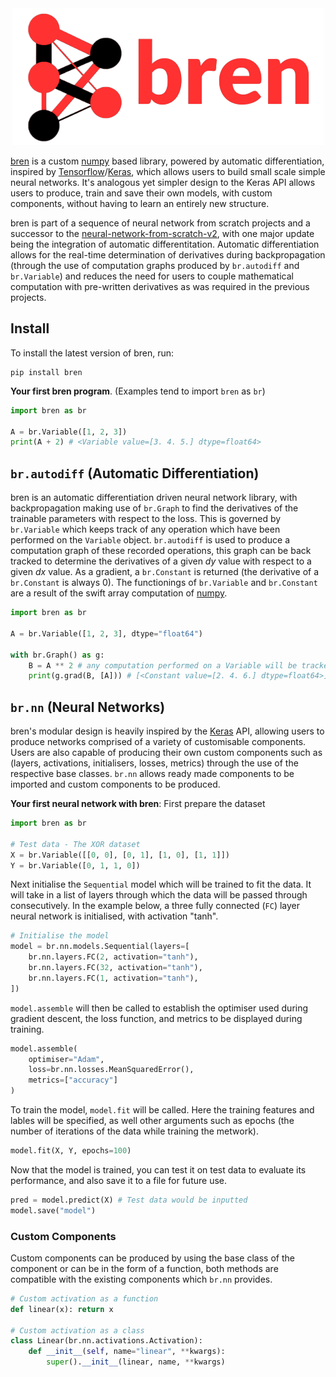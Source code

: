   <div id="header" align="center">
    <img id="logo" src="https://github.com/OmPanchal/Bren/blob/main/bren/B.png" ></img>   
  </div>

[bren](https://pypi.org/project/bren/) is a custom [numpy](https://numpy.org) based library, powered by automatic differentiation, inspired by [Tensorflow](https://www.tensorflow.org)/[Keras](https://keras.io), which allows users to build small scale simple neural networks. It's analogous yet simpler design to the Keras API allows users to produce, train and save their own models, with custom components, without having to learn an entirely new structure. 

bren is part of a sequence of neural network from scratch projects and a successor to the [neural-network-from-scratch-v2](https://github.com/OmPanchal/nn-from-scratch-2), with one major update being the integration of automatic differentitation. Automatic differentiation allows for the real-time determination of derivatives during backpropagation (through the use of computation graphs produced by `br.autodiff` and `br.Variable`) and reduces the need for users to couple mathematical computation with pre-written derivatives as was required in the previous projects.

## Install
To install the latest version of bren, run: 
```
pip install bren
```

**Your first bren program**. (Examples tend to import `bren` as `br`)
```python
import bren as br

A = br.Variable([1, 2, 3])
print(A + 2) # <Variable value=[3. 4. 5.] dtype=float64>
```

## `br.autodiff` (Automatic Differentiation)
bren is an automatic differentiation driven neural network library, with backpropagation making use of `br.Graph` to find the derivatives of the trainable parameters with respect to the loss. This is governed by `br.Variable` which keeps track of any operation which have been performed on the `Variable` object. `br.autodiff` is used to produce a computation graph of these recorded operations, this graph can be back tracked to determine the derivatives of a given *dy* value with respect to a given *dx* value. As a gradient, a `br.Constant` is returned (the derivative of a `br.Constant` is always 0). The functionings of `br.Variable` and `br.Constant` are a result of the swift array computation of [numpy](https://numpy.org).

```python
import bren as br

A = br.Variable([1, 2, 3], dtype="float64")

with br.Graph() as g:
	B = A ** 2 # any computation performed on a Variable will be tracked 
	print(g.grad(B, [A])) # [<Constant value=[2. 4. 6.] dtype=float64>]
```

## `br.nn` (Neural Networks)
bren's modular design is heavily inspired by the [Keras](https://keras.io) API, allowing users to produce networks comprised of a variety of customisable components. Users are also capable of producing their own custom components such as (layers, activations, initialisers, losses, metrics) through the use of the respective base classes. `br.nn` allows ready made components to be imported and custom components to be produced.

**Your first neural network with bren**: First prepare the dataset
```python
import bren as br

# Test data - The XOR dataset
X = br.Variable([[0, 0], [0, 1], [1, 0], [1, 1]])
Y = br.Variable([0, 1, 1, 0])
```
Next initialise the `Sequential` model which will be trained to fit the data. It will take in a list of layers through which the data will be passed through consecutively. In the example below, a three fully connected (`FC`) layer neural network is initialised, with activation "tanh".
```python
# Initialise the model
model = br.nn.models.Sequential(layers=[
	br.nn.layers.FC(2, activation="tanh"),
	br.nn.layers.FC(32, activation="tanh"),
	br.nn.layers.FC(1, activation="tanh"),
])
```
`model.assemble` will then be called to establish the optimiser used during gradient descent, the loss function, and metrics to be displayed during training.
```python
model.assemble(
	optimiser="Adam",
 	loss=br.nn.losses.MeanSquaredError(),
	metrics=["accuracy"]
)
```
To train the model, `model.fit` will be called. Here the training features and lables will be specified, as well other arguments such as epochs (the number of iterations of the data while training the metwork).
```python
model.fit(X, Y, epochs=100)
```
Now that the model is trained, you can test it on test data to evaluate its performance, and also save it to a file for future use.
```python
pred = model.predict(X) # Test data would be inputted
model.save("model")
```
### Custom Components
Custom components can be produced by using the base class of the component or can be in the form of a function, both methods are compatible with the existing components which `br.nn` provides.
```python
# Custom activation as a function
def linear(x): return x

# Custom activation as a class
class Linear(br.nn.activations.Activation):
	def __init__(self, name="linear", **kwargs):
		super().__init__(linear, name, **kwargs)
```
